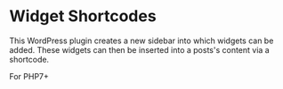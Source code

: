 # Widget Shortcodes

This WordPress plugin creates a new sidebar into which widgets can be added.
These widgets can then be inserted into a posts's content via a shortcode.

For PHP7+
